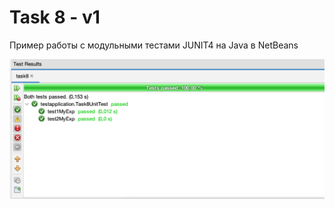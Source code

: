 # Task 8 - v1
Пример работы с модульными тестами JUNIT4 на Java в NetBeans

![srcreenshot](screenshot.png)
